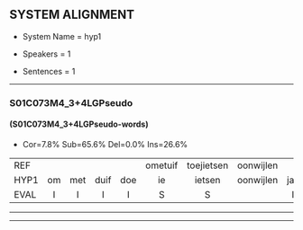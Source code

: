 
## SYSTEM ALIGNMENT

- System Name = hyp1

- Speakers = 1

- Sentences = 1

---

### S01C073M4_3+4LGPseudo

#### (S01C073M4_3+4LGPseudo-words)

- Cor=7.8%	Sub=65.6%	Del=0.0%	Ins=26.6%

|  |  |  |  |  |  |  |  |  |  |  |  |  |  |  |  |  |  |  |  |  |  |  |  |  |  |  |  |  |  |  |  |  |  |  |  |  |  |  |  |  |  |  |  |  |  |  |  |  |  |  |  |  |  |  |  |  |  |  |  |  |  |  |  |  |
|:--- |:---:|:---:|:---:|:---:|:---:|:---:|:---:|:---:|:---:|:---:|:---:|:---:|:---:|:---:|:---:|:---:|:---:|:---:|:---:|:---:|:---:|:---:|:---:|:---:|:---:|:---:|:---:|:---:|:---:|:---:|:---:|:---:|:---:|:---:|:---:|:---:|:---:|:---:|:---:|:---:|:---:|:---:|:---:|:---:|:---:|:---:|:---:|:---:|:---:|:---:|:---:|:---:|:---:|:---:|:---:|:---:|:---:|:---:|:---:|:---:|:---:|:---:|:---:|:---:|
| REF |  |  |  |  | ometuif | toejietsen | oonwijlen |  |  |  |  |  |  | * | jattesiet | nurudien | stoenydaas | deuveltek | juitonie | gevijdel | sidowaan | spekkeraai | wachteniek | verpierik |  | nappegreeuw | mantaroen | schielendaspen | crobeklunker | * | kabbestepen | verwarig |  |  |  |  | ooiebiekje | fandelig | jalekrewen | smoralij | zeekvlachine | * | * | * | kanaroe | toineetlijgen | meitsegrok | kantelogsten | ondermind |  |  | choporatie | zennebral | ijraspangen | * | blottenduuf | girdofhaalder | tobbermoeit | poentalschouden | havedil | verbrakkertje | gerauwejaak | * | hapeneren |
| HYP1 | om | met | duif | doe | ie | ietsen | oonwijlen | jas | ja | des | sit | nurit | nurutin | stundas | duifel | dek | jetoni | geveidel | citonwan | sprek | karai | wachten | ik | verpierik | napbugrio | mantarun | schiellen | daspen | krobeklender | kur | kabesteppen | verwarig | oh | jebekje | fandeleh | jalekereen | smor | ale | sk | fzek | flakme | geo | tanaro | tonetlegen | met | seg | rok | kantologisten | ondermind | sharporati | sene | bral | aras | pangen | plotends | gertofvelder | dobermoeid | bontalschouden | hafvil | dil | verbrakkertje | grajak | hapen | abenera |
| EVAL | I | I | I | I | S | S |  | I | I | I | I | I | I | S | S | S | S | S | S | S | S | S | S |  | I | S | S | S | S | S | S |  | I | I | I | I | S | S | S | S | S | S | S | S | S | S | S | S |  | I | I | S | S | S | S | S | S | S | S | S |  | S | S | S |
---

---
